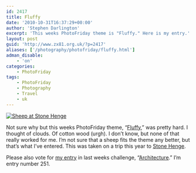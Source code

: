 ```yaml
---
id: 2417
title: Fluffy
date: '2010-10-31T16:37:29+00:00'
author: 'Stephen Darlington'
excerpt: 'This weeks PhotoFriday theme is "Fluffy." Here is my entry.'
layout: post
guid: 'http://www.zx81.org.uk/?p=2417'
aliases: ['/photography/photofriday/fluffy.html']
adman_disable:
    - 'on'
categories:
    - PhotoFriday
tags:
    - PhotoFriday
    - Photography
    - Travel
    - uk
---
```


[![Sheep at Stone Henge](https://i0.wp.com/farm5.staticflickr.com/4145/5132383164_397e96afdd.jpg?resize=500%2C333)](http://www.flickr.com/photos/stephendarlington/5132383164/ "Sheep at Stone Henge by stephendarlington, on Flickr")

Not sure why but this weeks PhotoFriday theme, “[Fluffy](http://www.photofriday.com/archives/challenge/001028.php),” was pretty hard. I thought of clouds. Of cotton wood (urgh). I don’t know, but none of that really worked for me. I’m not sure that a sheep fits the theme any better, but that’s what I’ve entered. This was taken on a trip this year to [Stone Henge](http://www.zx81.org.uk/travel/salisbury.html).

Please also vote for [my entry](http://www.zx81.org.uk/photography/photofriday/architecture.html) in last weeks challenge, “[Architecture](http://www.photofriday.com/linkviewer.php?id=1026).” I’m entry number 251.